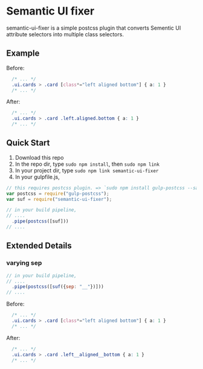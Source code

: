 # Semantic UI fixer 
semantic-ui-fixer is a simple postcss plugin that converts Sementic UI attribute selectors into multiple class selectors.

## Example
Before:
```css
  /* ... */
  .ui.cards > .card [class*="left aligned bottom"] { a: 1 } 
  /* ... */
```
After:
```css
  /* ... */
  .ui.cards > .card .left.aligned.bottom { a: 1 }
  /* ... */
```

## Quick Start
1. Download this repo 
2. In the repo dir, type `sudo npm install`, then `sudo npm link`
3. In your project dir, type `sudo npm link semantic-ui-fixer`
4. In your gulpfile.js,

```js
// this requires postcss plugin. => `sudo npm install gulp-postcss --save-dev` first 
var postcss = require("gulp-postcss");
var suf = require("semantic-ui-fixer");

// in your build pipeline,
// ....
  .pipe(postcss([suf]))
// ....
```

## Extended Details
### varying sep

```js
// in your build pipeline,
// ....
  .pipe(postcss([suf({sep: "__"})])) 
// ....
```

Before:
```css
  /* ... */
  .ui.cards > .card [class*="left aligned bottom"] { a: 1 } 
  /* ... */
```
After:
```css
  /* ... */
  .ui.cards > .card .left__aligned__bottom { a: 1 }
  /* ... */
```

